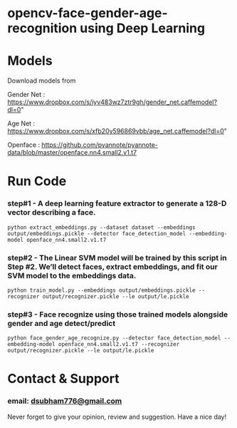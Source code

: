 # opencv-face-gender-age-recognition using Deep Learning
# Models

Download models from

Gender Net : https://www.dropbox.com/s/iyv483wz7ztr9gh/gender_net.caffemodel?dl=0"

Age Net : https://www.dropbox.com/s/xfb20y596869vbb/age_net.caffemodel?dl=0"

Openface : https://github.com/pyannote/pyannote-data/blob/master/openface.nn4.small2.v1.t7

# Run Code

### step#1 - A deep learning feature extractor to generate a 128-D vector describing a face.

`python extract_embeddings.py --dataset dataset --embeddings output/embeddings.pickle --detector face_detection_model --embedding-model openface_nn4.small2.v1.t7`

### step#2 - The Linear SVM model will be trained by this script in Step #2. We’ll detect faces, extract embeddings, and fit our SVM model to the embeddings data.

`python train_model.py --embeddings output/embeddings.pickle --recognizer output/recognizer.pickle --le output/le.pickle`

### step#3 - Face recognize using those trained models alongside gender and age detect/predict

`python face_gender_age_recognize.py --detector face_detection_model --embedding-model openface_nn4.small2.v1.t7 --recognizer output/recognizer.pickle --le output/le.pickle`

# Contact & Support

### email: dsubham776@gmail.com
Never forget to give your opinion, review and suggestion. Have a nice day!

